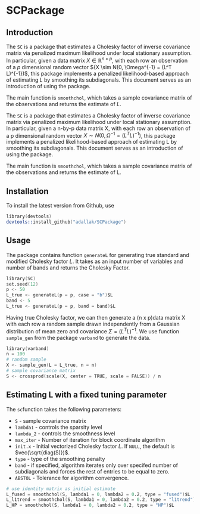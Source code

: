 # SCPackage
## Introduction

The `SC` is a package that estimates a Cholesky factor of inverse covariance matrix via penalized maximum likelihood under local stationary assumption. In particular, given a data matrix $X \in \mathbb{R}^{n \times p}$, with each row an observation of a $p$ dimensional random vector ${X \sim N(0, \Omega^{-1} = (L^T L)^{-1})$, this package implements a penalized likelihood-based approach of estimating $L$ by smoothing its subdiagonals.
This document serves as an introduction of using the package.

The main function is `smoothchol`, which takes a sample covariance matrix of the observations and returns the estimate of $L$. 

The `SC` is a package that estimates a Cholesky factor of inverse covariance matrix via penalized maximum likelihood under local stationary assumption. In particular, given a n-by-p data matrix X, with each row an observation of a p dimensional random vector $X \sim N(0, \Omega^{-1} = (L^T L)^{-1})$, this package implements a penalized likelihood-based approach of estimating L by smoothing its subdiagonals.
This document serves as an introduction of using the package.

The main function is `smoothchol`, which takes a sample covariance matrix of the observations and returns the estimate of L. 

## Installation

To install the latest version from Github, use

```s
library(devtools)
devtools::install_github("adallak/SCPackage")
```

## Usage
The package contains function `generateL` for generating true standard and modified Cholesky factor $L$. It takes as an input number of variables and number of bands and returns the Cholesky Factor. 
```s
library(SC)
set.seed(12)
p <- 50
L_true <- generateL(p = p, case = "b")$L
band <- 5
L_true <- generateL(p = p, band = band)$L
```

Having true Cholesky factor, we can then generate a (n x p)data matrix X with each row a random sample drawn independently from a Gaussian distribution of mean zero and covariance $\Sigma = (L^T L)^{-1}$. We use function `sample_gen` from the package `varband` to generate the data. 

```s
library(varband)
n = 100
# random sample
X <- sample_gen(L = L_true, n = n)
# sample covariance matrix
S <- crossprod(scale(X, center = TRUE, scale = FALSE)) / n
```


## Estimating L with a fixed tuning parameter

The `sc`function takes the following parameters:
- `S` - sample covariance matrix
- `lambda1` - controls the sparsity level
- `lambda_2` - controls the smoothness level
- `max_iter` - Number of iteration for block coordinate algorithm
- `init.x`   - Initial vectorized Cholesky factor $L$. If `NULL`, the default is $vec(\sqrt{diag(S)})$.
- `type` - type of the smoothing penalty
- `band` - if specified, algorithm iterates only over specifed number of subdiagonals and forces the rest of entries to be equal to zero.
- `ABSTOL` - Tolerance for algorithm convergence.

```s
# use identity matrix as initial estimate
L_fused = smoothchol(S, lambda1 = 0, lambda2 = 0.2, type = "fused")$L
L_l1trend = smoothchol(S, lambda1 = 0, lambda2 = 0.2, type = "l1trend")$L
L_HP = smoothchol(S, lambda1 = 0, lambda2 = 0.2, type = "HP")$L
```
